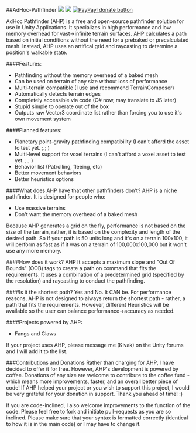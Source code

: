 ##AdHoc-Pathfinder
![](http://img.shields.io/badge/License-GNU-red.svg)
![](http://img.shields.io/badge/Version-Beta-orange.svg)
[![PayPayl donate button](http://img.shields.io/paypal/donate.png?color=yellow)](https://www.paypal.com/cgi-bin/webscr?cmd=_donations&business=D6LSUGHZ8LTNU&lc=US&item_name=Donation%20to%20AdHoc%20Pathfinder&currency_code=USD&bn=PP%2dDonationsBF%3abtn_donate_LG%2egif%3aNonHosted "Donate once-off to this project using Paypal")

AdHoc Pathfinder (AHP) is a free and open-source pathfinder solution for use in Unity Applications. It specializes in high performance and low memory overhead for vast->infinite terrain surfaces. AHP calculates a path based on initial conditions without the need for a prebaked or precalculated mesh. Instead, AHP uses an artifical grid and raycasting to determine a position's walkable state.


####Features:

  * Pathfinding without the memory overhead of a baked mesh
  * Can be used on terrain of any size without loss of performance
  * Multi-terrain compatible (I use and recommend TerrainComposer)
  * Automatically detects terrain edges
  * Completely accessible via code (C# now, may translate to JS later)
  * Stupid simple to operate out of the box
  * Outputs raw Vector3 coordinate list rather than forcing you to use it's own movement system


####Planned features:

  * Planetary point-gravity pathfinding compatibility (I can't afford the asset to test yet. ;.; )
  * Multi-level support for voxel terrains (I can't afford a voxel asset to test yet. ;.; )
  * Behavior list (Patrolling, fleeing, etc)
  * Better movement behaviors
  * Better heuristics options


####What does AHP have that other pathfinders don't?
AHP is a niche pathfinder. It is designed for people who:

 * Use massive terrains
 * Don't want the memory overhead of a baked mesh

Because AHP generates a grid on the fly, performance is not based on the size of the terrain, rather, it is based on the complexity and length of the desired path. So if your path is 50 units long and it's on a terrain 100x100, it will perform as fast as if it was on a terrain of 100,000x100,000 but it won't use any more memory.

####How does it work?
AHP It accepts a maximum slope and "Out Of Bounds" (OOB) tags to create a path on command that fits the requirements. It uses a combination of a predetermined grid (specified by the resolution) and raycasting to conduct the pathfinding.

####Is it the shortest path?
Yes and No. It CAN be. For performance reasons, AHP is not designed to always return the shortest path - rather, a path that fits the requirements. However, different Heuristics will be available so the user can balance performance->accuracy as needed.

####Projects powered by AHP:
 * Fangs and Claws

If your project uses AHP, please message me (Kivak) on the Unity forums and I will add it to the list.

###Contributions and Donations
Rather than charging for AHP, I have decided to offer it for free. However, AHP's development is powered by coffee. Donations of any size are welcome to contribute to the coffee fund - which means more improvements, faster, and an overall better piece of code! If AHP helped your project or you wish to support this project, I would be very grateful for your donation in support. Thank you ahead of time! :)

If you are code-inclined, I also welcome improvements to the function of the code. Please feel free to fork and initiate pull-requests as you are so inclined. Please make sure that your syntax is formatted correctly (identical to how it is in the main code) or I may have to change it.
